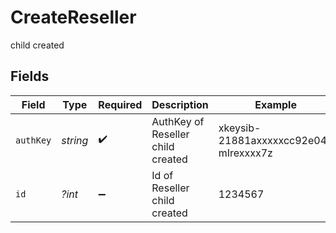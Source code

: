 # CreateReseller

child created


## Fields

| Field                                 | Type                                  | Required                              | Description                           | Example                               |
| ------------------------------------- | ------------------------------------- | ------------------------------------- | ------------------------------------- | ------------------------------------- |
| `authKey`                             | *string*                              | :heavy_check_mark:                    | AuthKey of Reseller child created     | xkeysib-21881axxxxxcc92e04-mIrexxxx7z |
| `id`                                  | *?int*                                | :heavy_minus_sign:                    | Id of Reseller child created          | 1234567                               |